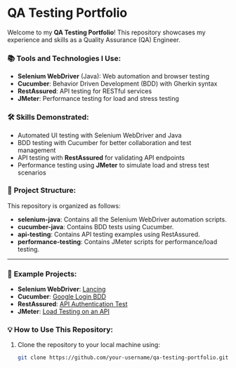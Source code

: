 # QA Testing Portfolio

Welcome to my **QA Testing Portfolio**! This repository showcases my experience and skills as a Quality Assurance (QA) Engineer.

### 📚 **Tools and Technologies I Use:**
- **Selenium WebDriver** (Java): Web automation and browser testing
- **Cucumber**: Behavior Driven Development (BDD) with Gherkin syntax
- **RestAssured**: API testing for RESTful services
- **JMeter**: Performance testing for load and stress testing

### 🛠 **Skills Demonstrated:**
- Automated UI testing with Selenium WebDriver and Java
- BDD testing with Cucumber for better collaboration and test management
- API testing with **RestAssured** for validating API endpoints
- Performance testing using **JMeter** to simulate load and stress test scenarios

### 🔧 **Project Structure:**
This repository is organized as follows:
- **selenium-java**: Contains all the Selenium WebDriver automation scripts.
- **cucumber-java**: Contains BDD tests using Cucumber.
- **api-testing**: Contains API testing examples using RestAssured.
- **performance-testing**: Contains JMeter scripts for performance/load testing.

---

### 🎯 **Example Projects:**
- **Selenium WebDriver**: [Lancing](browser_lancing)
- **Cucumber**: [Google Login BDD](https://github.com/your-username/qa-testing-portfolio/tree/main/cucumber-java)
- **RestAssured**: [API Authentication Test](https://github.com/your-username/qa-testing-portfolio/tree/main/api-testing)
- **JMeter**: [Load Testing on an API](https://github.com/your-username/qa-testing-portfolio/tree/main/performance-testing)

### 💡 **How to Use This Repository:**
1. Clone the repository to your local machine using: 
   ```bash
   git clone https://github.com/your-username/qa-testing-portfolio.git
